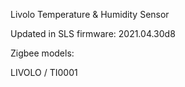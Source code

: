 Livolo Temperature & Humidity Sensor

Updated in SLS firmware: 2021.04.30d8

Zigbee models:

LIVOLO / TI0001

